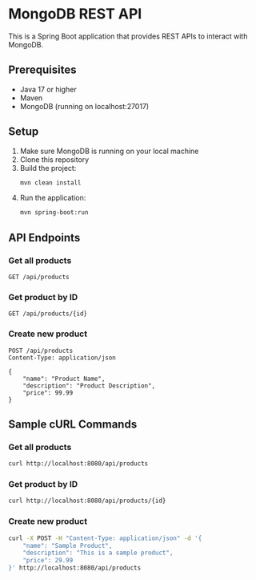 # MongoDB REST API

This is a Spring Boot application that provides REST APIs to interact with MongoDB.

## Prerequisites

- Java 17 or higher
- Maven
- MongoDB (running on localhost:27017)

## Setup

1. Make sure MongoDB is running on your local machine
2. Clone this repository
3. Build the project:
   ```bash
   mvn clean install
   ```
4. Run the application:
   ```bash
   mvn spring-boot:run
   ```

## API Endpoints

### Get all products
```
GET /api/products
```

### Get product by ID
```
GET /api/products/{id}
```

### Create new product
```
POST /api/products
Content-Type: application/json

{
    "name": "Product Name",
    "description": "Product Description",
    "price": 99.99
}
```

## Sample cURL Commands

### Get all products
```bash
curl http://localhost:8080/api/products
```

### Get product by ID
```bash
curl http://localhost:8080/api/products/{id}
```

### Create new product
```bash
curl -X POST -H "Content-Type: application/json" -d '{
    "name": "Sample Product",
    "description": "This is a sample product",
    "price": 29.99
}' http://localhost:8080/api/products
``` 